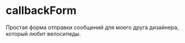 # callbackForm
Простая форма отправки сообщений для моего друга дизайнера, который любит велосипеды.
